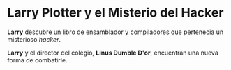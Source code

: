 # Larry Plotter y el Misterio del Hacker

**Larry** descubre un libro de ensamblador y compiladores que pertenecia un misterioso *hacker*.

**Larry** y el director del colegio, **Linus Dumble D'or**, encuentran una nueva forma de combatirle.

